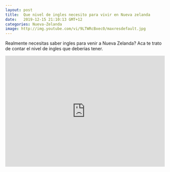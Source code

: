 ```yaml
---
layout: post
title:  Que nivel de ingles necesito para vivir en Nueva zelanda
date:   2019-12-15 21:10:13 GMT+12
categories: Nueva-Zelanda
image: http://img.youtube.com/vi/9LTWRcBxec0/maxresdefault.jpg
---
```


Realmente necesitas saber ingles para venir a Nueva Zelanda?
Aca te trato de contar el nivel de ingles que deberias tener.

<iframe width="100%" height="350" src="https://www.youtube.com/embed/9LTWRcBxec0" frameborder="0" allowfullscreen></iframe>
